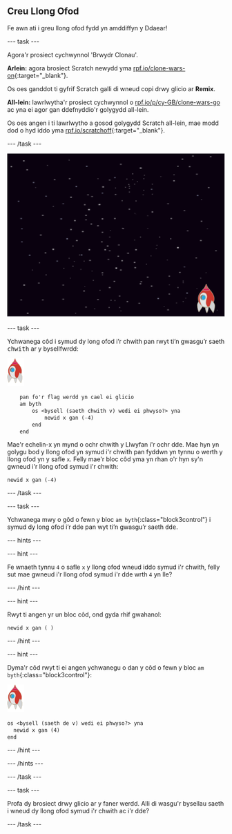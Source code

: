 ## Creu Llong Ofod

Fe awn ati i greu llong ofod fydd yn amddiffyn y Ddaear!

--- task ---

Agora'r prosiect cychwynnol 'Brwydr Clonau'.

**Arlein:** agora brosiect Scratch newydd yma [rpf.io/clone-wars-on](http://rpf.io/clone-wars-on){:target="_blank"}.

Os oes ganddot ti gyfrif Scratch galli di wneud copi drwy glicio ar **Remix**.

**All-lein:** lawrlwytha'r prosiect cychwynnol o [rpf.io/p/cy-GB/clone-wars-go](http://rpf.io/p/cy-GB/clone-wars-go) ac yna ei agor gan ddefnyddio'r golygydd all-lein.

Os oes angen i ti lawrlwytho a gosod golygydd Scratch all-lein, mae modd dod o hyd iddo yma [rpf.io/scratchoff](https://rpf.io/scratchoff){:target="_blank"}.

--- /task ---

![prosiect cychwynnol](images/starter-project.png)

--- task ---

Ychwanega côd i symud dy long ofod i’r chwith pan rwyt ti’n gwasgu’r saeth <kbd>chwith</kbd> ar y bysellfwrdd:

![corlun roced](images/rocket-sprite.png)

```blocks3
    pan fo'r flag werdd yn cael ei glicio
    am byth 
        os <bysell (saeth chwith v) wedi ei phwyso?> yna
            newid x gan (-4)
        end
    end
```

Mae'r echelin-x yn mynd o ochr chwith y Llwyfan i'r ochr dde. Mae hyn yn golygu bod y llong ofod yn symud i'r chwith pan fyddwn yn tynnu o werth y llong ofod yn y safle `x`. Felly mae'r bloc côd yma yn rhan o'r hyn sy'n gwneud i'r llong ofod symud i'r chwith:

```blocks3
newid x gan (-4)
```

--- /task ---

--- task ---

Ychwanega mwy o gôd o fewn y bloc `am byth`{:class="block3control"} i symud dy long ofod i’r dde pan wyt ti’n gwasgu’r saeth <kbd>dde</kbd>.

--- hints ---


--- hint ---

Fe wnaeth tynnu `4` o safle `x` y llong ofod wneud iddo symud i'r chwith, felly sut mae gwneud i'r llong ofod symud i'r dde wrth `4` yn lle?

--- /hint ---

--- hint ---

Rwyt ti angen yr un bloc côd, ond gyda rhif gwahanol:

```blocks3
newid x gan ( )
```

--- /hint ---

--- hint ---

Dyma'r côd rwyt ti ei angen ychwanegu o dan y côd o fewn y bloc `am byth`{:class="block3control"}:

![corlun roced](images/rocket-sprite.png)

```blocks3
os <bysell (saeth de v) wedi ei phwyso?> yna 
  newid x gan (4)
end
```

--- /hint ---

--- /hints ---

--- /task ---

--- task ---

Profa dy brosiect drwy glicio ar y faner werdd. Alli di wasgu'r bysellau saeth i wneud dy llong ofod symud i'r chwith ac i'r dde?

--- /task ---